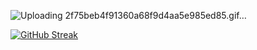 ![Uploading 2f75beb4f91360a68f9d4aa5e985ed85.gif…]()




[![GitHub Streak](https://streak-stats.demolab.com?user=Hernan404&theme=gotham&exclude_days=Sun)](https://git.io/streak-stats)
